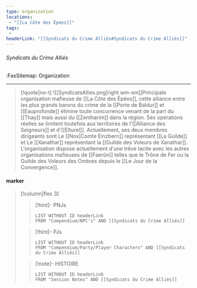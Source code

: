 ```yaml
---
type: organization
locations:
 - "[[La Côte des Épées]]"
tags:
 - 
headerLink: "[[Syndicats du Crime Alliés#Syndicats du Crime Alliés]]"
---
```


###### Syndicats du Crime Alliés
<span class="sub2">:FasSitemap: Organization</span>
___

> [!quote|no-t]
>![[SyndicatsAllies.png|right wm-sm]]Principale organisation mafieuse de [[La Côte des Épées]], cette alliance entre les plus grands barons du crime de la [[Porte de Baldur]] et [[Eauprofonde]] élimine toute concurrence venant de la part du [[Thay]] mais aussi du [[Zentharim]] dans la région. Ses opérations réelles se limitent toutefois aux territoires de l'[[Alliance des Seigneurs]] et d'[[Elturel]].
>Actuellement, ses deux membres dirigeants sont Le [[Nox|Comte Einzbern]] représentant [[La Guilde]] et Le [[Xanathar]] représentant la [[Guilde des Voleurs de Xanathar]].
>L'organisation dispose actuellement d'une trêve tacite avec les autres organisations mafieuses de [[Faerûn]] telles que le Trône de Fer ou la Guilde des Voleurs des Ombres depuis le [[Le Jour de la Convergence]]. 

#### marker
> [!column|flex 3]
>>[!hint]- PNJs
>>```dataview
>>LIST WITHOUT ID headerLink
>>FROM "Compendium/NPC's" AND [[Syndicats du Crime Alliés]]
>
>>[!hint]- PJs
>>```dataview
>>LIST WITHOUT ID headerLink
>>FROM "Compendium/Party/Player Characters" AND [[Syndicats du Crime Alliés]]
>
>>[!note]- HISTOIRE
>>```dataview
>>LIST WITHOUT ID headerLink
>>FROM "Session Notes" AND [[Syndicats du Crime Alliés]]